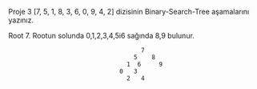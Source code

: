 Proje 3
[7, 5, 1, 8, 3, 6, 0, 9, 4, 2] dizisinin Binary-Search-Tree aşamalarını yazınız.

Root 7.
Rootun solunda 0,1,2,3,4,5i6 sağında 8,9 bulunur.

                                         7
                                       5    8
                                     1  6     9
                                   0   3
                                     2   4
